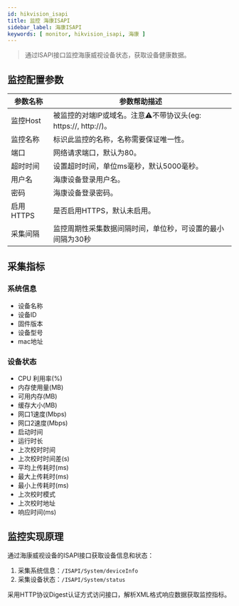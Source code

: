 ```yaml
---
id: hikvision_isapi
title: 监控 海康ISAPI
sidebar_label: 海康ISAPI
keywords: [ monitor, hikvision_isapi, 海康 ]
---
```


> 通过ISAPI接口监控海康威视设备状态，获取设备健康数据。

## 监控配置参数

| 参数名称      | 参数帮助描述 |
| ----------- | ----------- |
| 监控Host     | 被监控的对端IP或域名。注意⚠️不带协议头(eg: https://, http://)。 |
| 监控名称     | 标识此监控的名称，名称需要保证唯一性。  |
| 端口        | 网络请求端口，默认为80。  |
| 超时时间 | 设置超时时间，单位ms毫秒，默认5000毫秒。  |
| 用户名      | 海康设备登录用户名。  |
| 密码        | 海康设备登录密码。  |
| 启用HTTPS   | 是否启用HTTPS，默认未启用。  |
| 采集间隔    | 监控周期性采集数据间隔时间，单位秒，可设置的最小间隔为30秒  |

## 采集指标

### 系统信息

- 设备名称
- 设备ID
- 固件版本
- 设备型号
- mac地址

### 设备状态

- CPU 利用率(%)
- 内存使用量(MB)
- 可用内存(MB)
- 缓存大小(MB)
- 网口1速度(Mbps)
- 网口2速度(Mbps)
- 启动时间
- 运行时长
- 上次校时时间
- 上次校时时间差(s)
- 平均上传耗时(ms)
- 最大上传耗时(ms)
- 最小上传耗时(ms)
- 上次校时模式
- 上次校时地址
- 响应时间(ms)

## 监控实现原理

通过海康威视设备的ISAPI接口获取设备信息和状态：
1. 采集系统信息：`/ISAPI/System/deviceInfo`
2. 采集设备状态：`/ISAPI/System/status`

采用HTTP协议Digest认证方式访问接口，解析XML格式响应数据获取监控指标。